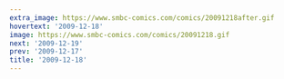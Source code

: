 ```yaml
---
extra_image: https://www.smbc-comics.com/comics/20091218after.gif
hovertext: '2009-12-18'
image: https://www.smbc-comics.com/comics/20091218.gif
next: '2009-12-19'
prev: '2009-12-17'
title: '2009-12-18'
---
```

